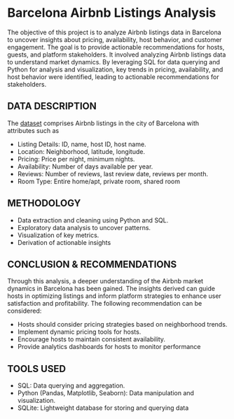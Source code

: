 # Barcelona Airbnb Listings Analysis

The objective of this project is to analyze Airbnb listings data in Barcelona to uncover insights about pricing, availability, host behavior, and customer engagement. The goal is to provide actionable recommendations for hosts, guests, and platform stakeholders. It involved analyzing Airbnb listings data to understand market dynamics. By leveraging SQL for data querying and Python for analysis and visualization,  key trends in pricing, availability, and host behavior were identified, leading to actionable recommendations for stakeholders.

## DATA DESCRIPTION
The [dataset](https://drive.google.com/file/d/1fC0DmRtJirhD8kJU1FmQYoWUoG0ztKx9/view?usp=drive_link) comprises Airbnb listings in the city of Barcelona with attributes such as 
- Listing Details: ID, name, host ID, host name.
- Location: Neighborhood, latitude, longitude. 
- Pricing: Price per night, minimum nights. 
- Availability: Number of days available per year. 
- Reviews: Number of reviews, last review date, reviews per month. 
- Room Type: Entire home/apt, private room, shared room
  
## METHODOLOGY
- Data extraction and cleaning using Python and SQL. 
- Exploratory data analysis to uncover patterns. 
- Visualization of key metrics. 
- Derivation of actionable insights

## CONCLUSION & RECOMMENDATIONS
Through this analysis, a deeper understanding of the Airbnb market dynamics in Barcelona has been gained. The insights derived can guide hosts in optimizing listings and inform platform strategies to enhance user satisfaction and profitability. The following recommendation can be considered:
- Hosts should consider pricing strategies based on neighborhood trends. 
- Implement dynamic pricing tools for hosts.
- Encourage hosts to maintain consistent availability.
- Provide analytics dashboards for hosts to monitor performance

## TOOLS USED
- SQL: Data querying and aggregation.
- Python (Pandas, Matplotlib, Seaborn): Data manipulation and visualization.
- SQLite: Lightweight database for storing and querying data


